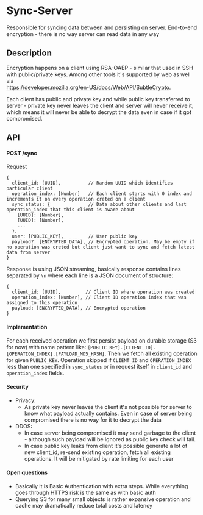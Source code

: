 # Sync-Server

Responsible for syncing data between and persisting on server. End-to-end encryption - there is no way server can read data in any way

## Description

Encryption happens on a client using RSA-OAEP - similar that used in SSH with public/private keys. Among other tools it's supported by web as well via  
https://developer.mozilla.org/en-US/docs/Web/API/SubtleCrypto.

Each client has public and private key and while public key transferred to server - private key never leaves the client and server will never receive it, which means it will never be able to decrypt the data even in case if it got compromised.

## API

#### POST /sync

Request
```
{
  client_id: [UUID],          // Random UUID which identifies particular client
  operation_index: [Number]   // Each client starts with 0 index and increments it on every operation creted on a client
  sync_status: {              // Data about other clients and last operation_index that this client is aware about 
    [UUID]: [Number],
    [UUID]: [Number],
    ...
  },
  user: [PUBLIC_KEY],         // User public key
  payload?: [ENCRYPTED_DATA], // Encrypted operation. May be empty if no operation was creted but client just want to sync and fetch latest data from server
}  
```
Response is using JSON streaming, basically response contains lines separated by `\n` where each line is a JSON document of structure:
```
{
  client_id: [UUID],         // Client ID where operation was created
  operation_index: [Number], // Client ID operation index that was assigned to this operation
  payload: [ENCRYPTED_DATA], // Encrypted operation 
}  
```

#### Implementation

For each received operation we first persist payload on durable storage (S3 for now) with name pattern like:
`[PUBLIC_KEY].[CLIENT_ID].[OPERATION_INDEX].[PAYLOAD_MD5_HASH]`. Then we fetch all existing operation for given `PUBLIC_KEY`. Operation skipped if `CLIENT_ID` and `OPERATION_INDEX` less than one specified in `sync_status` or in request itself in `client_id` and `operation_index` fields.  

#### Security

- Privacy: 
  - As private key never leaves the client it's not possible for server to know what payload actually contains. Even in case of server being compromised there is no way for it to decrypt the data
- DDOS:
  - In case server being compromised it may send garbage to the client - although such payload will be ignored as public key check will fail.
  - In case public key leaks from client it's possible generate a lot of new client_id, re-send existing operation, fetch all existing operations. It will be mitigated by rate limiting for each user

#### Open questions

- Basically it is Basic Authentication with extra steps. While everything goes through HTTPS risk is the same as with basic auth
- Querying S3 for many small objects is rather expansive operation and cache may dramatically reduce total costs and latency 
